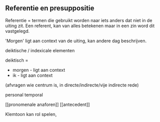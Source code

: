 
## Referentie en presuppositie

Referentie = termen die gebruikt worden naar iets anders dat niet in de uiting zit.
Een referent, kan van alles betekenen maar in een zin word dit vastgelegd.

'Morgen' ligt aan context van de uiting, kan andere dag beschrijven.

deiktische / indexicale elementen

deiktisch =
- morgen - ligt aan context
- ik - ligt aan context

(afvragen wie centrum is, in directe/indirecte/vije indirecte rede)


personal
temporal


[[pronomenale anaforen]]
[[antecedent]]

Klemtoon kan rol spelen, 


